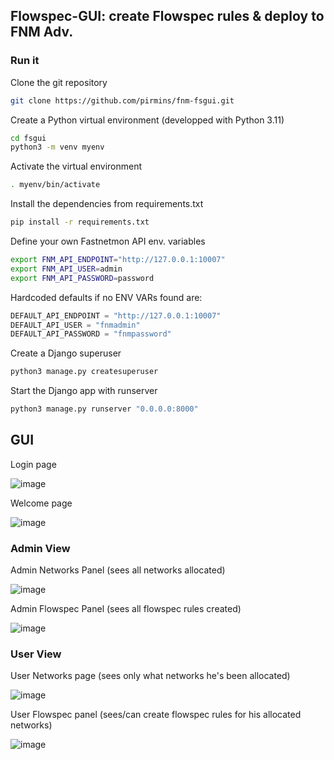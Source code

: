 ## Flowspec-GUI: create Flowspec rules & deploy to FNM Adv.

### Run it

Clone the git repository
```bash
git clone https://github.com/pirmins/fnm-fsgui.git
```
Create a Python virtual environment (developped with Python 3.11)
```bash
cd fsgui
python3 -m venv myenv
```

Activate the virtual environment
```bash 
. myenv/bin/activate
```

Install the dependencies from requirements.txt
```bash 
pip install -r requirements.txt
```

Define your own Fastnetmon API env. variables

```bash 
export FNM_API_ENDPOINT="http://127.0.0.1:10007"
export FNM_API_USER=admin
export FNM_API_PASSWORD=password
```

Hardcoded defaults if no ENV VARs found are:
```python
DEFAULT_API_ENDPOINT = "http://127.0.0.1:10007"
DEFAULT_API_USER = "fnmadmin"
DEFAULT_API_PASSWORD = "fnmpassword"
```

Create a Django superuser
```bash 
python3 manage.py createsuperuser
```

Start the Django app with runserver
```bash 
python3 manage.py runserver "0.0.0.0:8000"
```

## GUI

Login page

![image](https://github.com/pirmins/fnm-fsgui/assets/49155818/ab91f295-cef6-4cab-b83f-499fc1c7413e)




Welcome page

![image](https://github.com/pirmins/fnm-fsgui/assets/49155818/b95139ca-6c4e-4666-b02c-e559b2f6e02c)






### Admin View

Admin Networks Panel (sees all networks allocated)

![image](https://github.com/pirmins/fnm-fsgui/assets/49155818/84e0df74-200c-4d19-b12c-024595b044a1)



Admin Flowspec Panel (sees all flowspec rules created)

![image](https://github.com/pirmins/fnm-fsgui/assets/49155818/09d75b78-2240-4564-9f9a-21b0e911b07a)






### User View

User Networks page (sees only what networks he's been allocated)

![image](https://github.com/pirmins/fnm-fsgui/assets/49155818/055f84a9-a9e8-4c5d-ae20-40ebbb7fc60d)



User Flowspec panel (sees/can create flowspec rules for his allocated networks)

![image](https://github.com/pirmins/fnm-fsgui/assets/49155818/fd5f59b3-b8f0-4ced-a1be-60499a11c925)




